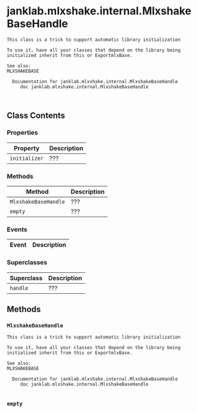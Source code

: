 # janklab.mlxshake.internal.MlxshakeBaseHandle

```text
This class is a trick to support automatic library initialization

To use it, have all your classes that depend on the library being
initialized inherit from this or ExportmlxBase.

See also:
MLXSHAKEBASE

  Documentation for janklab.mlxshake.internal.MlxshakeBaseHandle
     doc janklab.mlxshake.internal.MlxshakeBaseHandle



```

## Class Contents

### Properties

| Property | Description |
| -------- | ----------- |
| `initializer` | ??? |

### Methods

| Method | Description |
| -------- | ----------- |
| `MlxshakeBaseHandle` | ??? |
| `empty` | ??? |

### Events

| Event | Description |
| -------- | ----------- |

### Superclasses

| Superclass | Description |
| -------- | ----------- |
| `handle` | ??? |

## Methods

### `MlxshakeBaseHandle`

```text
This class is a trick to support automatic library initialization

To use it, have all your classes that depend on the library being
initialized inherit from this or ExportmlxBase.

See also:
MLXSHAKEBASE

  Documentation for janklab.mlxshake.internal.MlxshakeBaseHandle
     doc janklab.mlxshake.internal.MlxshakeBaseHandle


```

### `empty`

```text

```


